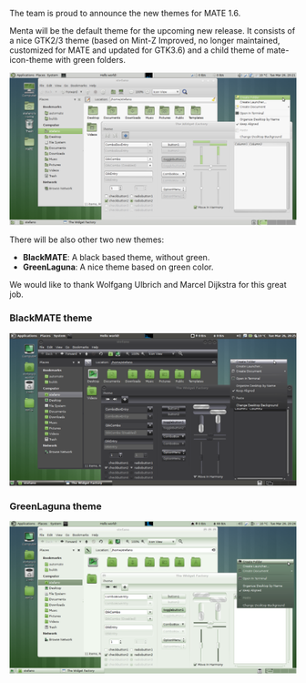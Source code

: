 <!--
.. link:
.. description:
.. tags: News,Themes
.. date: 2013-03-26 16:53:32
.. title: New themes
.. slug: 20130326new-themes
-->

The team is proud to announce the new themes for MATE 1.6.

Menta will be the default theme for the upcoming new release. It consists of a nice GTK2/3
theme (based on Mint-Z Improved, no longer maintained, customized for MATE and
updated for GTK3.6) and a child theme of mate-icon-theme with green folders.

![Menta theme](/gallery/themes/1.6/theme-menta.png)

There will be also other two new themes:

  * **BlackMATE**: A black based theme, without green.
  * **GreenLaguna**: A nice theme based on green color.

We would like to thank Wolfgang Ulbrich and Marcel Dijkstra for this great
job.

### BlackMATE theme

![BlackMATE theme](/gallery/themes/1.6/theme-blackmate.png)

### GreenLaguna theme

![GreenLaguna theme](/gallery/themes/1.6/theme-greenlaguna.png)

